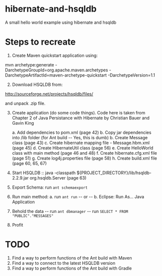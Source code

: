 hibernate-and-hsqldb
====================

A small hello world example using hibernate and hsqldb

Steps to recreate
=================

1.  Create Maven quickstart application using:  

mvn archetype:generate -DarchetypeGroupId=org.apache.maven.archetypes -DarchetypeArtifactId=maven-archetype-quickstart -DarchetypeVersion=1.1

2.  Download HSQLDB from: 

http://sourceforge.net/projects/hsqldb/files/ 

and unpack .zip file.

3.  Create application (do some code things).  Code here is taken from Chapter 2 of Java Persistance with Hibernate by Christian Bauer and Gavin King

	a.  Add dependencies to pom.xml (page 42)
	b.  Copy jar dependencies into /lib folder (for Ant build -- Yes, this is dumb)
	b.  Create Message class (page 43)
	c.  Create hibernate mapping file - Message.hbm.xml (page 45)
	d.  Create HibernateUtil class (page 56)
	e.  Create HelloWorld class with main method (page 46 and 48)
	f.  Create hibernate.cfg.xml file (page 51)
	g.  Create log4j.properties file (page 58)
	h.  Create build.xml file (page 60, 65, 67)
	
4.  Start HSQLDB :: java -classpath ${PROJECT_DIRECTORY}/lib/hsqldb-2.2.9.jar org.hsqldb.Server (page 63)

5.  Export Schema:  run `ant schemaexport`

6.  Run main method:
    a.  run `ant run`
    -- or --
    b.  Eclipse: Run As... Java Application
    
7.  Behold the data
    -- run `ant dbmanager`
    -- run `SELECT * FROM "PUBLIC"."MESSAGES"`
    
8.  Profit


TODO
====

1. Find a way to perform functions of the Ant build with Maven
2. Find a way to connect to the latest HSQLDB version
3. Find a way to perform functions of the Ant build with Gradle
